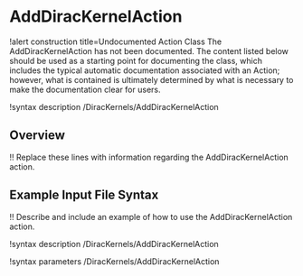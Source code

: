 # AddDiracKernelAction

!alert construction title=Undocumented Action Class
The AddDiracKernelAction has not been documented. The content listed below should be used as a starting point for
documenting the class, which includes the typical automatic documentation associated with an Action;
however, what is contained is ultimately determined by what is necessary to make the documentation
clear for users.

!syntax description /DiracKernels/AddDiracKernelAction

## Overview

!! Replace these lines with information regarding the AddDiracKernelAction action.

## Example Input File Syntax

!! Describe and include an example of how to use the AddDiracKernelAction action.

!syntax description /DiracKernels/AddDiracKernelAction

!syntax parameters /DiracKernels/AddDiracKernelAction
